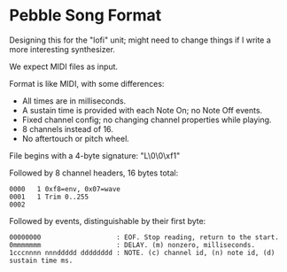 # Pebble Song Format

Designing this for the "lofi" unit; might need to change things if I write a more interesting synthesizer.

We expect MIDI files as input.

Format is like MIDI, with some differences:
 - All times are in milliseconds.
 - A sustain time is provided with each Note On; no Note Off events.
 - Fixed channel config; no changing channel properties while playing.
 - 8 channels instead of 16.
 - No aftertouch or pitch wheel.
 
File begins with a 4-byte signature: "L\0\0\xf1"

Followed by 8 channel headers, 16 bytes total:
```
0000   1 0xf8=env, 0x07=wave
0001   1 Trim 0..255
0002
```

Followed by events, distinguishable by their first byte:
```
00000000                   : EOF. Stop reading, return to the start.
0mmmmmmm                   : DELAY. (m) nonzero, milliseconds.
1cccnnnn nnnddddd dddddddd : NOTE. (c) channel id, (n) note id, (d) sustain time ms.
```
